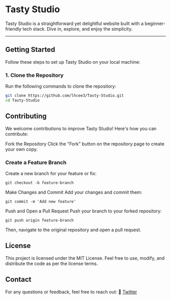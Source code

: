 # **Tasty Studio**

Tasty Studio is a straightforward yet delightful website built with a beginner-friendly tech stack. Dive in, explore, and enjoy the simplicity.

---

## **Getting Started**

Follow these steps to set up Tasty Studio on your local machine:

### **1. Clone the Repository**
Run the following commands to clone the repository:

```bash
git clone https://github.com/lhcee3/Tasty-Studio.git
cd Tasty-Studio
```

## Contributing
We welcome contributions to improve Tasty Studio! Here's how you can contribute:

Fork the Repository
Click the "Fork" button on the repository page to create your own copy.

### Create a Feature Branch
Create a new branch for your feature or fix:

```
git checkout -b feature-branch
```
Make Changes and Commit
Add your changes and commit them:

```
git commit -m 'Add new feature'
```
Push and Open a Pull Request
Push your branch to your forked repository:

```
git push origin feature-branch
```
Then, navigate to the original repository and open a pull request.

## License
This project is licensed under the MIT License.
Feel free to use, modify, and distribute the code as per the license terms.

## Contact
For any questions or feedback, feel free to reach out:
📧 [Twitter](x.com/lhcee3)
